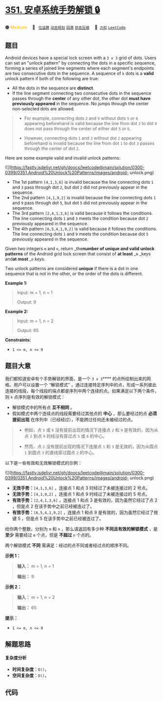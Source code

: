 # [351. 安卓系统手势解锁 🔒](https://2xiao.github.io/leetcode-js/problem/0351.html)

🟠 <font color=#ffb800>Medium</font>&emsp; 🔖&ensp; [`位运算`](/tag/bit-manipulation.md) [`动态规划`](/tag/dynamic-programming.md) [`回溯`](/tag/backtracking.md) [`状态压缩`](/tag/bitmask.md)&emsp; 🔗&ensp;[`力扣`](https://leetcode.cn/problems/android-unlock-patterns) [`LeetCode`](https://leetcode.com/problems/android-unlock-patterns)

## 题目

Android devices have a special lock screen with a `3 x 3` grid of dots. Users
can set an "unlock pattern" by connecting the dots in a specific sequence,
forming a series of joined line segments where each segment's endpoints are
two consecutive dots in the sequence. A sequence of `k` dots is a **valid**
unlock pattern if both of the following are true:

  * All the dots in the sequence are **distinct**.
  * If the line segment connecting two consecutive dots in the sequence passes through the **center** of any other dot, the other dot **must have previously appeared** in the sequence. No jumps through the center non-selected dots are allowed. 
> 
> * For example, connecting dots `2` and `9` without dots `5` or `6` appearing beforehand is valid because the line from dot `2` to dot `9` does not pass through the center of either dot `5` or `6`.
> 
> * However, connecting dots `1` and `3` without dot `2` appearing beforehand is invalid because the line from dot `1` to dot `3` passes through the center of dot `2`.

Here are some example valid and invalid unlock patterns:

![](https://fastly.jsdelivr.net/gh/doocs/leetcode@main/solution/0300-0399/0351.Android%20Unlock%20Patterns/images/android-
unlock.png)

  * The 1st pattern `[4,1,3,6]` is invalid because the line connecting dots `1` and `3` pass through dot `2`, but dot `2` did not previously appear in the sequence.
  * The 2nd pattern `[4,1,9,2]` is invalid because the line connecting dots `1` and `9` pass through dot `5`, but dot `5` did not previously appear in the sequence.
  * The 3rd pattern `[2,4,1,3,6]` is valid because it follows the conditions. The line connecting dots `1` and `3` meets the condition because dot `2` previously appeared in the sequence.
  * The 4th pattern `[6,5,4,1,9,2]` is valid because it follows the conditions. The line connecting dots `1` and `9` meets the condition because dot `5` previously appeared in the sequence.

Given two integers `m` and `n`, return _the**number of unique and valid unlock
patterns** of the Android grid lock screen that consist of **at least** _`m`
_keys and**at most** _`n` _keys._

Two unlock patterns are considered **unique** if there is a dot in one
sequence that is not in the other, or the order of the dots is different.



**Example 1:**

> Input: m = 1, n = 1
> 
> Output: 9

**Example 2:**

> Input: m = 1, n = 2
> 
> Output: 65

**Constraints:**

  * `1 <= m, n <= 9`


## 题目大意

我们都知道安卓有个手势解锁的界面，是一个 `3 x 3`**** 的点所绘制出来的网格。用户可以设置一个 “解锁模式”
，通过连接特定序列中的点，形成一系列彼此连接的线段，每个线段的端点都是序列中两个连续的点。如果满足以下两个条件，则 `k` 点序列是有效的解锁模式：

  * 解锁模式中的所有点 **互不相同** 。
  * 假如模式中两个连续点的线段需要经过其他点的 **中心** ，那么要经过的点 **必须提前出现** 在序列中（已经经过），不能跨过任何还未被经过的点。 
> 
> * 例如，点 `5` 或 `6` 没有提前出现的情况下连接点 `2` 和 `9` 是有效的，因为从点 `2` 到点 `9` 的线没有穿过点 `5` 或 `6` 的中心。
> 
> * 然而，点 `2` 没有提前出现的情况下连接点 `1` 和 `3` 是无效的，因为从圆点 `1` 到圆点 `3` 的直线穿过圆点 `2` 的中心。

以下是一些有效和无效解锁模式的示例：

![](https://fastly.jsdelivr.net/gh/doocs/leetcode@main/solution/0300-0399/0351.Android%20Unlock%20Patterns/images/android-
unlock.png)

  * **无效手势：**`[4,1,3,6]` ，连接点 1 和点 3 时经过了未被连接过的 2 号点。
  * **无效手势：**`[4,1,9,2]` ，连接点 1 和点 9 时经过了未被连接过的 5 号点。
  * **有效手势：**`[2,4,1,3,6]` ，连接点 1 和点 3 是有效的，因为虽然它经过了点 2 ，但是点 2 在该手势中之前已经被连过了。
  * **有效手势：**`[6,5,4,1,9,2]` ，连接点 1 和点 9 是有效的，因为虽然它经过了按键 5 ，但是点 5 在该手势中之前已经被连过了。

给你两个整数，分别为 ​​`m` 和 `n` ，那么请返回有多少种 **不同且有效的解锁模式** ，是 **至少** 需要经过 `m` 个点，但是
**不超过** `n` 个点的。

两个解锁模式 **不同** 需满足：经过的点不同或者经过点的顺序不同。



**示例 1：**

> 
> 
> 
> 
> 
> **输入：** m = 1, n = 1
> 
> **输出：** 9
> 
> 

**示例 2：**

> 
> 
> 
> 
> 
> **输入：** m = 1, n = 2
> 
> **输出：** 65
> 
> 



**提示：**

  * `1 <= m, n <= 9`


## 解题思路

#### 复杂度分析

- **时间复杂度**：`O()`，
- **空间复杂度**：`O()`，

## 代码

```javascript

```